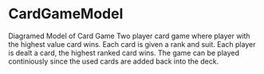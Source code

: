 CardGameModel
=============

Diagramed Model of Card Game
Two player card game where player with the highest value card wins. Each card is given a rank and suit.
Each player is dealt a card, the highest ranked card wins. The game can be played continiously since the used cards are added back into the deck.

